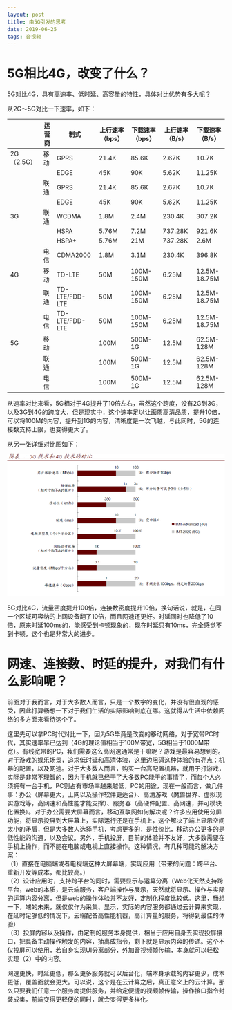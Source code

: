 ```yaml
---
layout: post
title: 由5G引发的思考
date: 2019-06-25
tags: 音视频
---
```


# 5G相比4G，改变了什么？

5G对比4G，具有高速率、低时延、高容量的特性，具体对比优势有多大呢？  

从2G～5G对比一下速率，如下：  

|           | 运营商 | 制式               | 上行速率（bps） | 下载速率（bps）  | 上行速率（B/s） | 下载速率（B/s）       |
|-----------|-----|------------------|-----------|------------|-----------|-----------------|
| 2G（2\.5G） | 移动  | GPRS             | 21\.4K    | 85\.6K     | 2\.67K    | 10\.7K          |
|           |     | EDGE             | 45K       | 90K        | 5\.62K    | 11\.25K         |
|           | 联通  | GPRS             | 21\.4K    | 85\.6K     | 2\.67K    | 10\.7K          |
|           |     | EDGE             | 45K       | 90K        | 5\.62K    | 11\.25K         |
| 3G        | 联通  | WCDMA            | 1\.8M     | 2\.4M      | 230\.4K   | 307\.2K         |
|           |     | HSPA             | 5\.76M    | 7\.2M      | 737\.28K  | 921\.6K         |
|           |     | HSPA\+           | 5\.76M    | 21M        | 737\.28K  | 2\.6M           |
|           | 电信  | CDMA2000         | 1\.8M     | 3\.1M      | 230\.4K   | 396\.8K         |
| 4G        | 移动  | TD\-LTE          | 50M       | 100M\-150M | 6\.25M    | 12\.5M\-18\.75M |
|           | 联通  | TD\-LTE/FDD\-LTE | 50M       | 100M\-150M | 6\.25M    | 12\.5M\-18\.75M |
|           | 电信  | TD\-LTE/FDD\-LTE | 50M       | 100M\-150M | 6\.25M    | 12\.5M\-18\.75M |
| 5G        | 移动  |                  | 100M      | 500M\-1G   | 12\.5M    | 62\.5M\-128M    |
|           | 联通  |                  | 100M      | 500M\-1G   | 12\.5M    | 62\.5M\-128M    |
|           | 电信  |                  | 100M      | 500M\-1G   | 12\.5M    | 62\.5M\-128M    |
  
从速率对比来看，5G相对于4G提升了10倍左右，虽然这个跨度，没有2G到3G，以及3G到4G的跨度大，但是现实中，这个速率足以让画质高清品质，提升10倍，可以将100M的内容，提升到1G的内容，清晰度是一次飞越，与此同时，5G的连接数支持上限，也变得更大了。  

从另一张详细对比图如下：

![png](/images/post/network/5Gvs4G.png)

5G对比4G，流量密度提升100倍，连接数密度提升10倍，换句话说，就是，在同一个区域可容纳的上网设备翻了10倍，而且网速还更好。时延同时也降低了10倍，原来时延100ms的，能感受到卡顿现象的，现在时延只有10ms，完全感觉不到卡顿，这个也是非常大的进步。  

# 网速、连接数、时延的提升，对我们有什么影响呢？

前面对于我而言，对于大多数人而言，只是一个数字的变化，并没有很直观的感受，因此打算畅想一下对于我们生活的实际影响到底在哪。这就得从生活中依赖网络的多方面来看待这个了。  

这里先可以拿PC时代对比一下，因为5G毕竟是改变的移动网络，对于宽带PC时代，其实速率早已达到（4G的理论值相当于100M带宽，5G相当于1000M带宽）。有线宽带的PC，我们需要这么高网速通常是干嘛呢？游戏是最容易想到的。对于游戏的娱乐场景，追求低时延和高清体验，这里边阻碍这种体验的有亮点：机器的配置，以及网速。对于大多数人而言，购买一台高配置机器，就用于打游戏，实际是非常不理智的，因为手机就已经干了大多数PC能干的事情了，而每个人必须拥有一台手机，PC则占有市场率越来越低，PC的用途，现在一般而言，做几件事：办公（屏幕更大，上网以及操作软件更适合）、高清游戏（魔兽世界、虚拟现实游戏等，高网速和高性能才能支撑）、服务器（高硬件配置、高网速，并可模块化置换）。对于办公需要大屏幕而言，移动互联网如何解决呢？许多应用使用分屏功能，将显示投屏到大屏幕上，实际运行还是在手机上，这个解决了端上显示空间太小的矛盾，但是大多数人选择手机，考虑更多的，是性价比，移动办公更多的是低性能的沟通，以及会议。另外，手机投屏，目前的体验并不友好，大多数需要在手机上操作，而不能在电脑或电视上直接操作。这种情况，有几种可能的解决方案：  
（1）直接在电脑端或者电视端这种大屏幕端，实现应用（带来的问题：跨平台、重新开发等成本，都比较高。）  
（2）设计应用时，支持跨平台的同时，需要显示与运算分离（Web化天然支持跨平台，web的本质，是云端服务，客户端操作与展示，天然就将显示、操作与实际的运算内容分离，但是web的操作体验并不友好，定制化程度比较低。这里，畅想一下，端的未来，就仅仅作为采集、显示，实际的内容服务都通过云计算来实现，在延时足够低的情况下，云端配备高性能机器，高计算量的服务，将得到最佳的体验）  
（3）投屏内容以及操作，由定制的服务本身提供，相当于应用自身去实现投屏接口，把具备主动操作触发的内容，抽离成指令，剩下就是显示内容的传递。这个不仅投屏可以使用，若自身实现UI分离部分，外加音视频帧传输，本身就可以轻松实现（2）中的内容。  

网速更快，时延更低，那么更多服务就可以后台化，端本身承载的内容更少，成本更低，覆盖面就会更大。可以说，这个是在云计算之后，真正意义上的云计算。那么只要我们任意一个服务商提供服务，并给定便捷的视频帧传输，操作接口指令封装成集，前端变得更轻便的同时，就会变得更多样化。